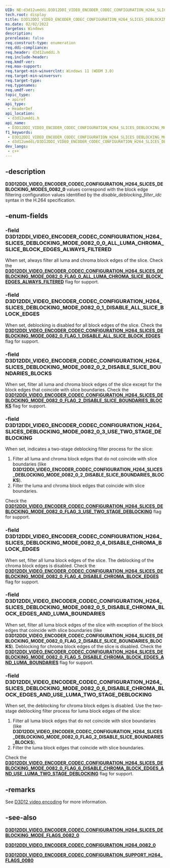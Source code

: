 ```yaml
---
UID: NE:d3d12umddi.D3D12DDI_VIDEO_ENCODER_CODEC_CONFIGURATION_H264_SLICES_DEBLOCKING_MODES_0082_0
tech.root: display
title: D3D12DDI_VIDEO_ENCODER_CODEC_CONFIGURATION_H264_SLICES_DEBLOCKING_MODES_0082_0
ms.date: 02/02/2022
targetos: Windows
description: 
prerelease: false
req.construct-type: enumeration
req.ddi-compliance: 
req.header: d3d12umddi.h
req.include-header: 
req.kmdf-ver: 
req.max-support: 
req.target-min-winverclnt: Windows 11 (WDDM 3.0)
req.target-min-winversvr: 
req.target-type: 
req.typenames: 
req.umdf-ver: 
topic_type:
 - apiref
api_type:
 - HeaderDef
api_location:
 - d3d12umddi.h
api_name:
 - D3D12DDI_VIDEO_ENCODER_CODEC_CONFIGURATION_H264_SLICES_DEBLOCKING_MODES_0082_0
f1_keywords:
 - D3D12DDI_VIDEO_ENCODER_CODEC_CONFIGURATION_H264_SLICES_DEBLOCKING_MODES_0082_0
 - d3d12umddi/D3D12DDI_VIDEO_ENCODER_CODEC_CONFIGURATION_H264_SLICES_DEBLOCKING_MODES_0082_0
dev_langs:
 - c++
---
```


## -description

**D3D12DDI_VIDEO_ENCODER_CODEC_CONFIGURATION_H264_SLICES_DEBLOCKING_MODES_0082_0** values correspond with the block edge filtering configuration values identified by the *disable_deblocking_filter_idc* syntax in the H.264 specification.

## -enum-fields

### -field D3D12DDI_VIDEO_ENCODER_CODEC_CONFIGURATION_H264_SLICES_DEBLOCKING_MODE_0082_0_0_ALL_LUMA_CHROMA_SLICE_BLOCK_EDGES_ALWAYS_FILTERED

When set, always filter all luma and chroma block edges of the slice. Check the [**D3D12DDI_VIDEO_ENCODER_CODEC_CONFIGURATION_H264_SLICES_DEBLOCKING_MODE_0082_0_FLAG_0_ALL_LUMA_CHROMA_SLICE_BLOCK_EDGES_ALWAYS_FILTERED**](ne-d3d12umddi-d3d12ddi_video_encoder_codec_configuration_h264_slices_deblocking_mode_flags_0082_0.md) flag for support.

### -field D3D12DDI_VIDEO_ENCODER_CODEC_CONFIGURATION_H264_SLICES_DEBLOCKING_MODE_0082_0_1_DISABLE_ALL_SLICE_BLOCK_EDGES

When set, deblocking is disabled for all block edges of the slice. Check the [**D3D12DDI_VIDEO_ENCODER_CODEC_CONFIGURATION_H264_SLICES_DEBLOCKING_MODE_0082_0_FLAG_1_DISABLE_ALL_SLICE_BLOCK_EDGES**](ne-d3d12umddi-d3d12ddi_video_encoder_codec_configuration_h264_slices_deblocking_mode_flags_0082_0.md) flag for support.

### -field D3D12DDI_VIDEO_ENCODER_CODEC_CONFIGURATION_H264_SLICES_DEBLOCKING_MODE_0082_0_2_DISABLE_SLICE_BOUNDARIES_BLOCKS

When set, filter all luma and chroma block edges of the slice except for the block edges that coincide with slice boundaries. Check the [**D3D12DDI_VIDEO_ENCODER_CODEC_CONFIGURATION_H264_SLICES_DEBLOCKING_MODE_0082_0_FLAG_2_DISABLE_SLICE_BOUNDARIES_BLOCKS**](ne-d3d12umddi-d3d12ddi_video_encoder_codec_configuration_h264_slices_deblocking_mode_flags_0082_0.md) flag for support.

### -field D3D12DDI_VIDEO_ENCODER_CODEC_CONFIGURATION_H264_SLICES_DEBLOCKING_MODE_0082_0_3_USE_TWO_STAGE_DEBLOCKING

When set, indicates a two-stage deblocking filter process for the slice:

1. Filter all luma and chroma block edges that do not coincide with slice boundaries (like **D3D12DDI_VIDEO_ENCODER_CODEC_CONFIGURATION_H264_SLICES_DEBLOCKING_MODE_0082_0_2_DISABLE_SLICE_BOUNDARIES_BLOCKS**).
2. Filter the luma and chroma block edges that coincide with slice boundaries.

Check the [**D3D12DDI_VIDEO_ENCODER_CODEC_CONFIGURATION_H264_SLICES_DEBLOCKING_MODE_0082_0_FLAG_3_USE_TWO_STAGE_DEBLOCKING**](ne-d3d12umddi-d3d12ddi_video_encoder_codec_configuration_h264_slices_deblocking_mode_flags_0082_0.md) flag for support.

### -field D3D12DDI_VIDEO_ENCODER_CODEC_CONFIGURATION_H264_SLICES_DEBLOCKING_MODE_0082_0_4_DISABLE_CHROMA_BLOCK_EDGES

When set, filter all luma block edges of the slice. The deblocking of the chroma block edges is disabled. Check the [**D3D12DDI_VIDEO_ENCODER_CODEC_CONFIGURATION_H264_SLICES_DEBLOCKING_MODE_0082_0_FLAG_4_DISABLE_CHROMA_BLOCK_EDGES**](ne-d3d12umddi-d3d12ddi_video_encoder_codec_configuration_h264_slices_deblocking_mode_flags_0082_0.md) flag for support.

### -field D3D12DDI_VIDEO_ENCODER_CODEC_CONFIGURATION_H264_SLICES_DEBLOCKING_MODE_0082_0_5_DISABLE_CHROMA_BLOCK_EDGES_AND_LUMA_BOUNDARIES

When set, filter all luma block edges of the slice with exception of the block edges that coincide with slice boundaries (like **D3D12DDI_VIDEO_ENCODER_CODEC_CONFIGURATION_H264_SLICES_DEBLOCKING_MODE_0082_0_FLAG_2_DISABLE_SLICE_BOUNDARIES_BLOCKS**). Deblocking for chroma block edges of the slice is disabled. Check the [**D3D12DDI_VIDEO_ENCODER_CODEC_CONFIGURATION_H264_SLICES_DEBLOCKING_MODE_0082_0_FLAG_5_DISABLE_CHROMA_BLOCK_EDGES_AND_LUMA_BOUNDARIES**](ne-d3d12umddi-d3d12ddi_video_encoder_codec_configuration_h264_slices_deblocking_mode_flags_0082_0.md) flag for support.

### -field D3D12DDI_VIDEO_ENCODER_CODEC_CONFIGURATION_H264_SLICES_DEBLOCKING_MODE_0082_0_6_DISABLE_CHROMA_BLOCK_EDGES_AND_USE_LUMA_TWO_STAGE_DEBLOCKING

When set, the deblocking for chroma block edges is disabled. Use the two-stage deblocking filter process for luma block edges of the slice:

1. Filter all luma block edges that do not coincide with slice boundaries (like **D3D12DDI_VIDEO_ENCODER_CODEC_CONFIGURATION_H264_SLICES_DEBLOCKING_MODE_0082_0_FLAG_2_DISABLE_SLICE_BOUNDARIES_BLOCKS**).
2. Filter the luma block edges that coincide with slice boundaries.

Check the [**D3D12DDI_VIDEO_ENCODER_CODEC_CONFIGURATION_H264_SLICES_DEBLOCKING_MODE_0082_0_FLAG_6_DISABLE_CHROMA_BLOCK_EDGES_AND_USE_LUMA_TWO_STAGE_DEBLOCKING**](ne-d3d12umddi-d3d12ddi_video_encoder_codec_configuration_h264_slices_deblocking_mode_flags_0082_0.md) flag for support.

## -remarks

See [D3D12 video encoding](/windows-hardware/drivers/display/video-encoding-d3d12.md) for more information.

## -see-also

[**D3D12DDI_VIDEO_ENCODER_CODEC_CONFIGURATION_H264_SLICES_DEBLOCKING_MODE_FLAGS_0082_0**](ne-d3d12umddi-d3d12ddi_video_encoder_codec_configuration_h264_slices_deblocking_mode_flags_0082_0.md)

[**D3D12DDI_VIDEO_ENCODER_CODEC_CONFIGURATION_H264_0082_0**](ns-d3d12umddi-d3d12ddi_video_encoder_codec_configuration_h264_0080_2.md)

[**D3D12DDI_VIDEO_ENCODER_CODEC_CONFIGURATION_SUPPORT_H264_FLAGS_0080**](ne-d3d12umddi-d3d12ddi_video_encoder_codec_configuration_support_h264_flags_0080.md)
